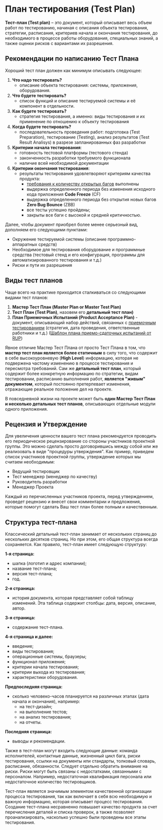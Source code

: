 # План тестирования \(Test Plan\)

 **Тест-план \(Test plan\)** – это документ, который описывает весь объем работ по тестированию, начиная с описания объекта тестирования, стратегии, расписания, критериев начала и окончания тестирования, до необходимого в процессе работы оборудования, специальных знаний, а также оценки рисков с вариантами их разрешения.

## Рекомендации по написанию Тест Плана

Хороший тест план должен как минимум описывать следующее:

1. **Что надо тестировать?**
   * описание объекта тестирования: системы, приложения, оборудования.
2. **Что будете тестировать?**
   * список функций и описание тестируемой системы и её компонент в отдельности.
3. **Как будете тестировать?**
   * стратегия тестирования, а именно: виды тестирования и их применение по отношению к объекту тестирования
4. **Когда будете тестировать?**
   * последовательность проведения работ: подготовка \(Test Preparation\), тестирование \(Testing\), анализ результатов \(Test Result Analisys\) в разрезе запланированных фаз разработки
5. **Критерии начала тестирования**:
   * готовность тестовой платформы \(тестового стенда\)
   * законченность разработки требуемого функционала
   * наличие всей необходимой документации
6. **Критерии окончания тестирования**:
   * результаты тестирования удовлетворяют критериям качества продукта:
     * [требования к количеству открытых багов](http://www.protesting.ru/testing/bugpriority.html#openbugsreq) выполнены
     * выдержка определенного периода без изменения исходного кода приложения **Code Freeze** \(CF\)
     * выдержка определенного периода без открытия новых багов **Zero Bug Bounce** \(ZBB\)
     * все тесты успешно пройдены;
     * закрыты все баги с высокой и средней критичностью.

  Далее, чтобы документ приобрел более менее серьезный вид, дополняем его следующими пунктами:

* Окружение тестируемой системы \(описание программно-аппаратных средств\)
* Необходимое для тестирования оборудование и программные средства \(тестовый стенд и его конфигурация, программы для автоматизированного тестирования и т.д.\)
* Риски и пути их разрешения

## Виды тест планов

Чаще всего на практике приходится сталкиваться со следующими видами тест планов:

1. **Мастер Тест План \(Master Plan or Master Test Plan\)**
2. **Тест План \(Test Plan\)**, назовем его **детальный тест план\)**
3. **План Приемочных Испытаний \(Product Acceptance Plan\)** - документ, описывающий набор действий, связанных с [приемочным тестированием](http://www.protesting.ru/testing/levels/acceptance.html) \(стратегия, дата проведения, ответственные работники и т.д.\) \([Шаблон плана приемо-сдаточных испытаний от RUP](http://www.protesting.ru/documentation/product_acceptance_plan_rup.zip)\)

Явное отличие Мастер Тест Плана от просто Тест Плана в том, что **мастер тест план является более статичным** в силу того, что содержит в себе высокоуровневую \(**High Level**\) информацию, которая не подвержена частому изменению в процессе тестирования и пересмотра требований. Сам же **детальный тест план**, который содержит более конкретную информацию по стратегии, видам тестировании, расписанию выполнения работ, **является "живым" документом**, который постоянно претерпевает изменения, отражающие реальное положение дел на проекте.

В повседневной жизни на проекте может быть **один Мастер Тест План и несколько детальных тест планов**, описывающих отдельные модули одного приложения.

## Рецензия и Утверждение

Для увеличения ценности вашего тест плана рекомендуется проводить его периодическое рецензирование со стороны участников проектной группы. Это можно сделать просто договорившись между собой или же реализовать в виде "процедуры утверждения". Как пример, приведем список участников проектной группы, утверждение которых мы считаем необходимым:

* Ведущий тестировщик
* Тест менеджер \(менеджер по качеству\)
* Руководитель разработки
* Менеджер Проекта

Каждый из перечисленных участников проекта, перед утверждением, проведет рецензию и внесет свои комментарии и предложения, которые помогут сделать Ваш тест план более полным и качественным.

## Структура тест-плана

Классический детальный тест-план занимает от нескольких страниц до нескольких десятков страниц. Но при этом, его общая структура всегда сохраняется. Как правило, тест-план имеет следующую структуру:

**1-я страница:**

* шапка \(логотип и адрес компании\);
* название тест-плана;
* версия тест-плана;
* год.

**2-я страница:**

* история документа, которая представляет собой таблицу изменений. Эта таблица содержит столбцы: дата, версия, описание, автор.

**3-я страница:**

* содержание тест-плана.

**4-я страница и далее:**

* введение;
* виды тестирования; 
* операционные системы, браузеры;
* функционал приложения;
* критерии начала тестирования; 
* критерии выхода из тестирования; 
* характеристики оборудования.

**Предпоследняя страница:**

* сколько человеко-часов планируется на различных этапах \(дата начала и окончания\), например:
  * на тест-дизайн;
  * на выполнение тестов;
  * на анализ тестирования;
  * на отчеты.

**Последняя страница:**

* выводы и рекомендации.

Также в тест-план могут входить следующие данные: команда исполнителей, контактные данные, жизненный цикл бага, риски тестирования, ссылки на документы или стандарты, толковый словарь, расписание, обязанности. Следует отдельно обратить внимание на риски. Риски могут быть связаны с недостатками, связанными с персоналом. Например, недостаточная квалификация персонала или недостаточное количество тестировщиков.

Тест-план является значимым элементом качественной организации процесса тестирования, так как включает в себя всю необходимую и важную информацию, которая описывает процесс тестирования. Создание тест-плана несравненно повышает качество продукта за счет перечисления деталей и списка проверок, а также позволяет проанализировать, насколько успешно были проведены все этапы тестирования.


